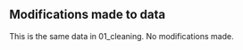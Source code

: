Modifications made to data
--------------------------
This is the same data in 01_cleaning. No modifications made.